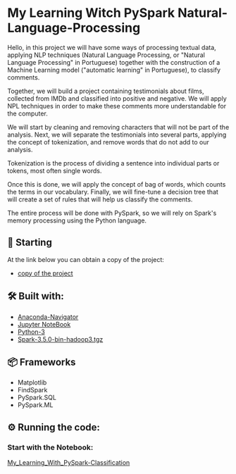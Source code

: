 # My Learning Witch PySpark Natural-Language-Processing

Hello, in this project we will have some ways of processing textual data, applying NLP techniques (Natural Language Processing, or "Natural Language Processing" in Portuguese) together with the construction of a Machine Learning model ("automatic learning" in Portuguese), to classify comments.

Together, we will build a project containing testimonials about films, collected from IMDb and classified into positive and negative. We will apply NPL techniques in order to make these comments more understandable for the computer.

We will start by cleaning and removing characters that will not be part of the analysis. Next, we will separate the testimonials into several parts, applying the concept of tokenization, and remove words that do not add to our analysis.

Tokenization is the process of dividing a sentence into individual parts or tokens, most often single words.

Once this is done, we will apply the concept of bag of words, which counts the terms in our vocabulary. Finally, we will fine-tune a decision tree that will create a set of rules that will help us classify the comments.

The entire process will be done with PySpark, so we will rely on Spark's memory processing using the Python language.

## 🚀 Starting

At the link below you can obtain a copy of the project:
* [copy of the project](https://github.com/OtnielGomes/My_learning_Spark_Classifier/archive/refs/heads/main.zip)

## 🛠️ Built with:

* [Anaconda-Navigator](https://www.anaconda.com/)
* [Jupyter NoteBook](https://jupyter.org/install)
* [Python-3](https://www.python.org/downloads/)
* [Spark-3.5.0-bin-hadoop3.tgz](https://www.apache.org/dyn/closer.lua/spark/spark-3.5.0/spark-3.5.0-bin-hadoop3.tgz)
## 📦 Frameworks  

* Matplotlib
* FindSpark
* PySpark.SQL
* PySpark.ML

## ⚙️ Running the code:

### Start with the Notebook:
[My_Learning_With_PySpark-Classification](https://github.com/OtnielGomes/My_learning_Spark_Classifier/blob/main/My_Learning_With_PySpark-Classification.ipynb)
